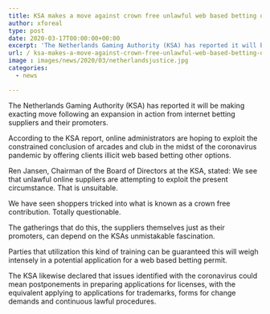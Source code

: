 ```yaml
---
title: KSA makes a move against crown free unlawful web based betting offerings
author: xforeal 
type: post
date: 2020-03-17T00:00:00+00:00
excerpt: 'The Netherlands Gaming Authority (KSA) has reported it will be making exacting move following an expansion in action from internet betting suppliers and their advertisers '
url: / ksa-makes-a-move-against-crown-free-unlawful-web-based-betting-offerings/
image : images/news/2020/03/netherlandsjustice.jpg
categories:
  - news

---
```

The Netherlands Gaming Authority (KSA) has reported it will be making exacting move following an expansion in action from internet betting suppliers and their promoters. 

According to the KSA report, online administrators are hoping to exploit the constrained conclusion of arcades and club in the midst of the coronavirus pandemic by offering clients illicit web based betting other options. 

Ren Jansen, Chairman of the Board of Directors at the KSA, stated: We see that unlawful online suppliers are attempting to exploit the present circumstance. That is unsuitable. 

We have seen shoppers tricked into what is known as a crown free contribution. Totally questionable. 

The gatherings that do this, the suppliers themselves just as their promoters, can depend on the KSAs unmistakable fascination. 

Parties that utilization this kind of training can be guaranteed this will weigh intensely in a potential application for a web based betting permit. 

The KSA likewise declared that issues identified with the coronavirus could mean postponements in preparing applications for licenses, with the equivalent applying to applications for trademarks, forms for change demands and continuous lawful procedures.